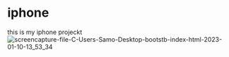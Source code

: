 # iphone
this is my iphone projeckt
![screencapture-file-C-Users-Samo-Desktop-bootstb-index-html-2023-01-10-13_53_34](https://user-images.githubusercontent.com/121224893/211557013-90a9dc12-e529-4f88-a7f4-dbc94dae4630.png)
